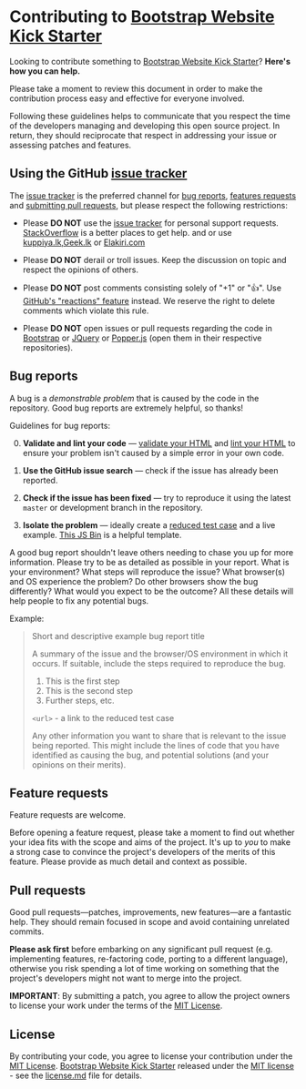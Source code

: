 # Contributing to [Bootstrap Website Kick Starter](https://github.com/KickStarterKits/BootstrapWebsiteKickStarter/graphs/contributors)

Looking to contribute something to [Bootstrap Website Kick Starter](https://github.com/KickStarterKits/BootstrapWebsiteKickStarter/graphs/contributors)? **Here's how you can help.**

Please take a moment to review this document in order to make the contribution process easy and effective for everyone involved.

Following these guidelines helps to communicate that you respect the time of the developers managing and developing this open source project. In return, they should reciprocate that respect in addressing your issue or assessing patches and features.


## Using the GitHub [issue tracker](https://github.com/KickStarterKits/BootstrapWebsiteKickStarter/issues)

The [issue tracker](https://github.com/KickStarterKits/BootstrapWebsiteKickStarter/issues) is the preferred channel for [bug reports](#bug-reports), [features requests](#feature-requests) and [submitting pull requests](#pull-requests), but please respect the following restrictions:

* Please **DO NOT** use the [issue tracker](https://github.com/KickStarterKits/BootstrapWebsiteKickStarter/issues) for personal support requests. [StackOverflow](http://stackoverflow.com/users/3966844/iamprogrammerlk) is a better places to get help. and or use [kuppiya.lk](http://www.kuppiya.lk/members/iamprogrammerlk.3614),[Geek.lk](http://geek.lk/profile/IamProgrammerlk) or [Elakiri.com](http://www.elakiri.com/forum/member.php?u=532627)

* Please **DO NOT** derail or troll issues. Keep the discussion on topic and respect the opinions of others.

* Please **DO NOT** post comments consisting solely of "+1" or ":thumbsup:". Use [GitHub's "reactions" feature](https://github.com/blog/2119-add-reactions-to-pull-requests-issues-and-comments) instead. We reserve the right to delete comments which violate this rule.

* Please **DO NOT** open issues or pull requests regarding the code in [Bootstrap](https://getbootstrap.com) or  [JQuery](https://jquery.com) or [Popper.js](https://popper.js.org) (open them in their respective repositories).


## Bug reports

A bug is a _demonstrable problem_ that is caused by the code in the repository. Good bug reports are extremely helpful, so thanks!

Guidelines for bug reports:

0. **Validate and lint your code** &mdash; [validate your HTML](http://html5.validator.nu) and [lint your HTML](https://github.com/twbs/bootlint) to ensure your problem isn't caused by a simple error in your own code.

1. **Use the GitHub issue search** &mdash; check if the issue has already been reported.

2. **Check if the issue has been fixed** &mdash; try to reproduce it using the latest `master` or development branch in the repository.

3. **Isolate the problem** &mdash; ideally create a [reduced test case](https://css-tricks.com/reduced-test-cases/) and a live example. [This JS Bin](http://jsbin.com/lefey/1/edit?html,output) is a helpful template.

A good bug report shouldn't leave others needing to chase you up for more information. Please try to be as detailed as possible in your report. What is your environment? What steps will reproduce the issue? What browser(s) and OS experience the problem? Do other browsers show the bug differently? What would you expect to be the outcome? All these details will help people to fix any potential bugs.

Example:

> Short and descriptive example bug report title
>
> A summary of the issue and the browser/OS environment in which it occurs. If suitable, include the steps required to reproduce the bug.
>
> 1. This is the first step
> 2. This is the second step
> 3. Further steps, etc.
>
> `<url>` - a link to the reduced test case
>
> Any other information you want to share that is relevant to the issue being reported. This might include the lines of code that you have identified as causing the bug, and potential solutions (and your opinions on their merits).


## Feature requests

Feature requests are welcome.

Before opening a feature request, please take a moment to find out whether your idea fits with the scope and aims of the project. It's up to *you* to make a strong case to convince the project's developers of the merits of this feature. Please provide as much detail and context as possible.


## Pull requests

Good pull requests—patches, improvements, new features—are a fantastic help. They should remain focused in scope and avoid containing unrelated commits.

**Please ask first** before embarking on any significant pull request (e.g. implementing features, re-factoring code, porting to a different language), otherwise you risk spending a lot of time working on something that the project's developers might not want to merge into the project.

**IMPORTANT**: By submitting a patch, you agree to allow the project owners to license your work under the terms of the [MIT License](license.md).


## License

By contributing your code, you agree to license your contribution under the [MIT License](license.md).
[Bootstrap Website Kick Starter](http://kickstarterkits.iamprogrammer.lk/p/bootstrapwebsitekickstarter.html) released under the [MIT license](license.md) - see the [license.md](license.md) file for details.
